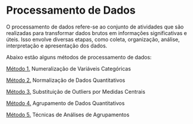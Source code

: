 # Processamento de Dados

O processamento de dados refere-se ao conjunto de atividades que são realizadas para transformar dados brutos em informações significativas e úteis. Isso envolve diversas etapas, como coleta, organização, análise, interpretação e apresentação dos dados. 

Abaixo estão alguns métodos de processamento de dados:

[Método 1.](https://github.com/alexandre11aa/notebooks/blob/main/data_processing/numeralizacao_de_variaveis_categoricas.ipynb) Numeralização de Variáveis Categóricas

[Método 2.](https://github.com/alexandre11aa/notebooks/blob/main/data_processing/normalizacao_de_dados.ipynb) Normalização de Dados Quantitativos

[Método 3.](https://github.com/alexandre11aa/notebooks/blob/main/data_processing/substituicao_por_medidas_centrais.ipynb) Substituição de Outliers por Medidas Centrais

[Método 4.](https://github.com/alexandre11aa/notebooks/blob/main/data_processing/agrupamento_de_dados.ipynb) Agrupamento de Dados Quantitativos

[Método 5.](https://github.com/alexandre11aa/notebooks/blob/main/data_processing/analises_de_agrupamentos.ipynb) Técnicas de Análises de Agrupamentos
